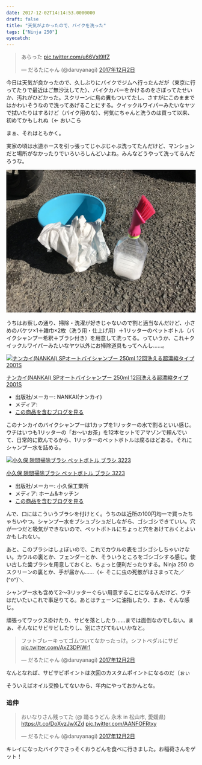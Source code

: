 ```yaml
---
date: 2017-12-02T14:14:53.0000000
draft: false
title: "天気がよかったので、バイクを洗った"
tags: ["Ninja 250"]
eyecatch: 
---
```

<p><blockquote class="twitter-tweet" data-lang="ja"><p lang="ja" dir="ltr">あらった <a href="https://t.co/u66VxI9lfZ">pic.twitter.com/u66VxI9lfZ</a></p>&mdash; だるたにゃん (@daruyanagi) <a href="https://twitter.com/daruyanagi/status/936794384116228096?ref_src=twsrc%5Etfw">2017年12月2日</a></blockquote><script async src="https://platform.twitter.com/widgets.js" charset="utf-8"></script></p><p>今日は天気が良かったので、久しぶりにバイクでジムへ行ったんだが（東京に行ってたりで最近はご無沙汰してた）、バイクカバーをかけるのをさぼってたせいか、汚れがひどかった。スクリーンに鳥の糞もついてたし、さすがにこのままではかわいそうなので洗ってあげることにする。クイックルワイパーみたいなヤツで拭いたりはするけど（バイク用のな）、何気にちゃんと洗うのは買って以来、初めてかもしれぬ（← おいこら</p><p>まぁ、それはともかく。</p><p>実家の頃は水道ホースを引っ張ってじゃぶじゃぶ洗ってたんだけど、マンションだと場所がなかったりでいろいろしんどいよね。みんなどうやって洗ってるんだろうな。</p><p><span itemscope itemtype="http://schema.org/Photograph"><img src="20171202121634.jpg" alt="f:id:daruyanagi:20171202121634j:plain" title="f:id:daruyanagi:20171202121634j:plain" class="hatena-fotolife" itemprop="image"></span></p><p>うちはお察しの通り、掃除・洗濯が好きじゃないので割と適当なんだけど、小さめのバケツ×1＋雑巾×2枚（洗う用・仕上げ用）＋1リッターのペットボトル（バイクシャンプー希釈＋ブラシ付き）を用意して洗ってる。っていうか、これ＋クイックルワイパーみたいなヤツ以外にお掃除道具もってへんし……。</p><p><div class="hatena-asin-detail"><a href="http://www.amazon.co.jp/exec/obidos/ASIN/B00TRWL3AS/bestylesnet-22/"><img src="https://images-fe.ssl-images-amazon.com/images/I/41aafoe78WL._SL160_.jpg" class="hatena-asin-detail-image" alt="ナンカイ(NANKAI) SPオートバイシャンプー 250ml 12回洗える超濃縮タイプ 2001S" title="ナンカイ(NANKAI) SPオートバイシャンプー 250ml 12回洗える超濃縮タイプ 2001S"></a><div class="hatena-asin-detail-info"><p class="hatena-asin-detail-title"><a href="http://www.amazon.co.jp/exec/obidos/ASIN/B00TRWL3AS/bestylesnet-22/">ナンカイ(NANKAI) SPオートバイシャンプー 250ml 12回洗える超濃縮タイプ 2001S</a></p><ul><li><span class="hatena-asin-detail-label">出版社/メーカー:</span> NANKAI(ナンカイ)</li><li><span class="hatena-asin-detail-label">メディア:</span> </li><li><a href="http://d.hatena.ne.jp/asin/B00TRWL3AS/bestylesnet-22" target="_blank">この商品を含むブログを見る</a></li></ul></div><div class="hatena-asin-detail-foot"></div></div></p><p>このナンカイのバイクシャンプーは1カップを1リッターの水で割るといい感じ。ウチはいつも1リッターの「お～いお茶」を12本セットでアマゾンで頼んでいて、日常的に飲んでるから、1リッターのペットボトルは腐るほどある。それにシャンプー水を詰める。</p><p><div class="hatena-asin-detail"><a href="http://www.amazon.co.jp/exec/obidos/ASIN/B0088B7PX8/bestylesnet-22/"><img src="https://images-fe.ssl-images-amazon.com/images/I/51BIrRp%2B4%2BL._SL160_.jpg" class="hatena-asin-detail-image" alt="小久保 隙間掃除ブラシ ペットボトル ブラシ 3223" title="小久保 隙間掃除ブラシ ペットボトル ブラシ 3223"></a><div class="hatena-asin-detail-info"><p class="hatena-asin-detail-title"><a href="http://www.amazon.co.jp/exec/obidos/ASIN/B0088B7PX8/bestylesnet-22/">小久保 隙間掃除ブラシ ペットボトル ブラシ 3223</a></p><ul><li><span class="hatena-asin-detail-label">出版社/メーカー:</span> 小久保工業所</li><li><span class="hatena-asin-detail-label">メディア:</span> ホーム&キッチン</li><li><a href="http://d.hatena.ne.jp/asin/B0088B7PX8/bestylesnet-22" target="_blank">この商品を含むブログを見る</a></li></ul></div><div class="hatena-asin-detail-foot"></div></div></p><p>んで、口にはこういうブラシを付けとく。うちのは近所の100円均一で買ったちゃちいやつ。シャンプー水をブシュブシュだしながら、ゴシゴシできていい。穴が一つだと吸気ができないので、ペットボトルにちょっと穴をあけておくとよいかもしれない。</p><p>あと、このブラシはしょぼいので、これでカウルの表をゴシゴシしちゃいけない。カウルの裏とか、フェンダーとか、そういうところをゴシゴシする感じ。使い古した歯ブラシを用意しておくと、ちょっと便利だったりする。Ninja 250 のスクリーンの裏とか、手が届かん……（← そこに虫の死骸がはさまってた／(^o^)＼</p><p>シャンプー水も含めて2～3リッターぐらい用意することになるんだけど、ウチはだいたいこれで事足りてる。あとはチェーンに油指したり、まぁ、そんな感じ。</p><p>頑張ってワックス掛けたり、サビを落としたり……までは面倒なのでしない。まぁ、そんなにサビサビしたりし、別にさびてもいいかなと。</p><p><blockquote class="twitter-tweet" data-conversation="none" data-lang="ja"><p lang="ja" dir="ltr">フットブレーキってゴムついてなかったっけ。シフトペダルにサビ <a href="https://t.co/AxZ3DPiWr1">pic.twitter.com/AxZ3DPiWr1</a></p>&mdash; だるたにゃん (@daruyanagi) <a href="https://twitter.com/daruyanagi/status/936795988022329345?ref_src=twsrc%5Etfw">2017年12月2日</a></blockquote><script async src="https://platform.twitter.com/widgets.js" charset="utf-8"></script></p><p>なんとなれば、サビサビポイントは次回のカスタムポイントになるのだ（ぉぃ</p><p>そういえばオイル交換してないから、年内にやっておかんとな。</p>

<div class="section">
<h3>追伸</h3>
<p><blockquote class="twitter-tweet" data-lang="ja"><p lang="ja" dir="ltr">おいなりさん残ってた (@ 踊るうどん 永木 in 松山市, 愛媛県) <a href="https://t.co/DoXvzJwXZd">https://t.co/DoXvzJwXZd</a> <a href="https://t.co/AANFOFRtxy">pic.twitter.com/AANFOFRtxy</a></p>&mdash; だるたにゃん (@daruyanagi) <a href="https://twitter.com/daruyanagi/status/936801917845454848?ref_src=twsrc%5Etfw">2017年12月2日</a></blockquote><script async src="https://platform.twitter.com/widgets.js" charset="utf-8"></script></p><p>キレイになったバイクでさっそくおうどんを食べに行きました。お稲荷さんをゲット！</p>

</div>